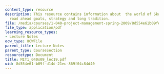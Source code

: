 ```yaml
---
content_type: resource
description: This resource contains information about  the world of Skanksa and the
  road ahead goals, strategy and long tradition.
file: /media/courses/1-040-project-management-spring-2009/8d554e61b09fd14d21ec869f04c84d40_MIT1_040s09_lec19.pdf
file_type: application/pdf
learning_resource_types:
- Lecture Notes
ocw_type: OCWFile
parent_title: Lecture Notes
parent_type: CourseSection
resourcetype: Document
title: MIT1_040s09_lec19.pdf
uid: 8d554e61-b09f-d14d-21ec-869f04c84d40
---
```

